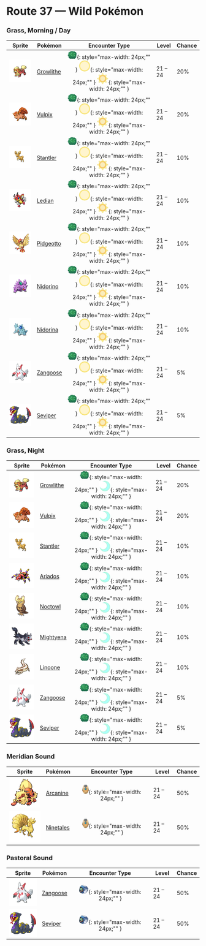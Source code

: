 # Route 37 — Wild Pokémon

### Grass, Morning / Day

| Sprite | Pokémon | Encounter Type | Level | Chance |
|:------:|---------|:--------------:|-------|--------|
| ![Growlithe](../../assets/sprites/growlithe/front.gif "Growlithe: Extremely loyal, it will fearlessly bark at any opponent to protect its own Trainer from harm.") | [Growlithe](../../pokemon/growlithe.md) | ![Grass](../../assets/encounter_types/grass.png "Grass"){: style="max-width: 24px;"" } ![Morning](../../assets/encounter_types/morning.png "Morning"){: style="max-width: 24px;"" } ![Day](../../assets/encounter_types/day.png "Day"){: style="max-width: 24px;"" }| 21 – 24 | 20% |
| ![Vulpix](../../assets/sprites/vulpix/front.gif "Vulpix: If it is attacked by an enemy that is stronger than itself, it feigns injury to fool the enemy and escapes.") | [Vulpix](../../pokemon/vulpix.md) | ![Grass](../../assets/encounter_types/grass.png "Grass"){: style="max-width: 24px;"" } ![Morning](../../assets/encounter_types/morning.png "Morning"){: style="max-width: 24px;"" } ![Day](../../assets/encounter_types/day.png "Day"){: style="max-width: 24px;"" }| 21 – 24 | 20% |
| ![Stantler](../../assets/sprites/stantler/front.gif "Stantler: Those who stare at its antlers will gradually lose control of their senses and be unable to stand.") | [Stantler](../../pokemon/stantler.md) | ![Grass](../../assets/encounter_types/grass.png "Grass"){: style="max-width: 24px;"" } ![Morning](../../assets/encounter_types/morning.png "Morning"){: style="max-width: 24px;"" } ![Day](../../assets/encounter_types/day.png "Day"){: style="max-width: 24px;"" }| 21 – 24 | 10% |
| ![Ledian](../../assets/sprites/ledian/front.gif "Ledian: The spot patterns on its back grow larger or smaller depending on the number of stars in the night sky.") | [Ledian](../../pokemon/ledian.md) | ![Grass](../../assets/encounter_types/grass.png "Grass"){: style="max-width: 24px;"" } ![Morning](../../assets/encounter_types/morning.png "Morning"){: style="max-width: 24px;"" } ![Day](../../assets/encounter_types/day.png "Day"){: style="max-width: 24px;"" }| 21 – 24 | 10% |
| ![Pidgeotto](../../assets/sprites/pidgeotto/front.gif "Pidgeotto: It renders its prey immobile using  well-developed claws, then carries the prey more than 60 miles to its nest.") | [Pidgeotto](../../pokemon/pidgeotto.md) | ![Grass](../../assets/encounter_types/grass.png "Grass"){: style="max-width: 24px;"" } ![Morning](../../assets/encounter_types/morning.png "Morning"){: style="max-width: 24px;"" } ![Day](../../assets/encounter_types/day.png "Day"){: style="max-width: 24px;"" }| 21 – 24 | 10% |
| ![Nidorino](../../assets/sprites/nidorino/front.gif "Nidorino: Quick to anger, it stabs enemies with its horn to inject a powerful poison when it becomes agitated.") | [Nidorino](../../pokemon/nidorino.md) | ![Grass](../../assets/encounter_types/grass.png "Grass"){: style="max-width: 24px;"" } ![Morning](../../assets/encounter_types/morning.png "Morning"){: style="max-width: 24px;"" } ![Day](../../assets/encounter_types/day.png "Day"){: style="max-width: 24px;"" }| 21 – 24 | 10% |
| ![Nidorina](../../assets/sprites/nidorina/front.gif "Nidorina: It has a calm and caring nature. Because its horn grows slowly, it prefers not to fight.") | [Nidorina](../../pokemon/nidorina.md) | ![Grass](../../assets/encounter_types/grass.png "Grass"){: style="max-width: 24px;"" } ![Morning](../../assets/encounter_types/morning.png "Morning"){: style="max-width: 24px;"" } ![Day](../../assets/encounter_types/day.png "Day"){: style="max-width: 24px;"" }| 21 – 24 | 10% |
| ![Zangoose](../../assets/sprites/zangoose/front.gif "Zangoose: Its fur would all stand on end if it smelled a SEVIPER nearby. Its sharp claws tear up its foes.") | [Zangoose](../../pokemon/zangoose.md) | ![Grass](../../assets/encounter_types/grass.png "Grass"){: style="max-width: 24px;"" } ![Morning](../../assets/encounter_types/morning.png "Morning"){: style="max-width: 24px;"" } ![Day](../../assets/encounter_types/day.png "Day"){: style="max-width: 24px;"" }| 21 – 24 | 5% |
| ![Seviper](../../assets/sprites/seviper/front.gif "Seviper: In battle, it uses its bladed tail to counter any ZANGOOSE. It secretes a deadly venom in its tail.") | [Seviper](../../pokemon/seviper.md) | ![Grass](../../assets/encounter_types/grass.png "Grass"){: style="max-width: 24px;"" } ![Morning](../../assets/encounter_types/morning.png "Morning"){: style="max-width: 24px;"" } ![Day](../../assets/encounter_types/day.png "Day"){: style="max-width: 24px;"" }| 21 – 24 | 5% |

### Grass, Night

| Sprite | Pokémon | Encounter Type | Level | Chance |
|:------:|---------|:--------------:|-------|--------|
| ![Growlithe](../../assets/sprites/growlithe/front.gif "Growlithe: Extremely loyal, it will fearlessly bark at any opponent to protect its own Trainer from harm.") | [Growlithe](../../pokemon/growlithe.md) | ![Grass](../../assets/encounter_types/grass.png "Grass"){: style="max-width: 24px;"" } ![Night](../../assets/encounter_types/night.png "Night"){: style="max-width: 24px;"" }| 21 – 24 | 20% |
| ![Vulpix](../../assets/sprites/vulpix/front.gif "Vulpix: If it is attacked by an enemy that is stronger than itself, it feigns injury to fool the enemy and escapes.") | [Vulpix](../../pokemon/vulpix.md) | ![Grass](../../assets/encounter_types/grass.png "Grass"){: style="max-width: 24px;"" } ![Night](../../assets/encounter_types/night.png "Night"){: style="max-width: 24px;"" }| 21 – 24 | 20% |
| ![Stantler](../../assets/sprites/stantler/front.gif "Stantler: Those who stare at its antlers will gradually lose control of their senses and be unable to stand.") | [Stantler](../../pokemon/stantler.md) | ![Grass](../../assets/encounter_types/grass.png "Grass"){: style="max-width: 24px;"" } ![Night](../../assets/encounter_types/night.png "Night"){: style="max-width: 24px;"" }| 21 – 24 | 10% |
| ![Ariados](../../assets/sprites/ariados/front.gif "Ariados: A single strand of a special string is endlessly spun out of its rear. The string leads back to its nest.") | [Ariados](../../pokemon/ariados.md) | ![Grass](../../assets/encounter_types/grass.png "Grass"){: style="max-width: 24px;"" } ![Night](../../assets/encounter_types/night.png "Night"){: style="max-width: 24px;"" }| 21 – 24 | 10% |
| ![Noctowl](../../assets/sprites/noctowl/front.gif "Noctowl: When it needs to think, it rotates its head 180 degrees to sharpen its intellectual power.") | [Noctowl](../../pokemon/noctowl.md) | ![Grass](../../assets/encounter_types/grass.png "Grass"){: style="max-width: 24px;"" } ![Night](../../assets/encounter_types/night.png "Night"){: style="max-width: 24px;"" }| 21 – 24 | 10% |
| ![Mightyena](../../assets/sprites/mightyena/front.gif "Mightyena: It chases down prey in a pack of around ten. They defeat foes with perfectly coordinated teamwork.") | [Mightyena](../../pokemon/mightyena.md) | ![Grass](../../assets/encounter_types/grass.png "Grass"){: style="max-width: 24px;"" } ![Night](../../assets/encounter_types/night.png "Night"){: style="max-width: 24px;"" }| 21 – 24 | 10% |
| ![Linoone](../../assets/sprites/linoone/front.gif "Linoone: When running in a straight line, it can easily top 60 miles an hour. It has a tough time with curved roads.") | [Linoone](../../pokemon/linoone.md) | ![Grass](../../assets/encounter_types/grass.png "Grass"){: style="max-width: 24px;"" } ![Night](../../assets/encounter_types/night.png "Night"){: style="max-width: 24px;"" }| 21 – 24 | 10% |
| ![Zangoose](../../assets/sprites/zangoose/front.gif "Zangoose: Its fur would all stand on end if it smelled a SEVIPER nearby. Its sharp claws tear up its foes.") | [Zangoose](../../pokemon/zangoose.md) | ![Grass](../../assets/encounter_types/grass.png "Grass"){: style="max-width: 24px;"" } ![Night](../../assets/encounter_types/night.png "Night"){: style="max-width: 24px;"" }| 21 – 24 | 5% |
| ![Seviper](../../assets/sprites/seviper/front.gif "Seviper: In battle, it uses its bladed tail to counter any ZANGOOSE. It secretes a deadly venom in its tail.") | [Seviper](../../pokemon/seviper.md) | ![Grass](../../assets/encounter_types/grass.png "Grass"){: style="max-width: 24px;"" } ![Night](../../assets/encounter_types/night.png "Night"){: style="max-width: 24px;"" }| 21 – 24 | 5% |

### Meridian Sound

| Sprite | Pokémon | Encounter Type | Level | Chance |
|:------:|---------|:--------------:|-------|--------|
| ![Arcanine](../../assets/sprites/arcanine/front.gif "Arcanine: Its magnificent bark conveys a sense of majesty. Anyone hearing it can’t help but grovel before it.") | [Arcanine](../../pokemon/arcanine.md) | ![Meridian Sound](../../assets/encounter_types/meridian_sound.png "Meridian Sound"){: style="max-width: 24px;"" }| 21 – 24 | 50% |
| ![Ninetales](../../assets/sprites/ninetales/front.gif "Ninetales: Its nine beautiful tails are filled with a wondrous energy that could keep it alive for 1,000 years.") | [Ninetales](../../pokemon/ninetales.md) | ![Meridian Sound](../../assets/encounter_types/meridian_sound.png "Meridian Sound"){: style="max-width: 24px;"" }| 21 – 24 | 50% |

### Pastoral Sound

| Sprite | Pokémon | Encounter Type | Level | Chance |
|:------:|---------|:--------------:|-------|--------|
| ![Zangoose](../../assets/sprites/zangoose/front.gif "Zangoose: Its fur would all stand on end if it smelled a SEVIPER nearby. Its sharp claws tear up its foes.") | [Zangoose](../../pokemon/zangoose.md) | ![Pastoral Sound](../../assets/encounter_types/pastoral_sound.png "Pastoral Sound"){: style="max-width: 24px;"" }| 21 – 24 | 50% |
| ![Seviper](../../assets/sprites/seviper/front.gif "Seviper: In battle, it uses its bladed tail to counter any ZANGOOSE. It secretes a deadly venom in its tail.") | [Seviper](../../pokemon/seviper.md) | ![Pastoral Sound](../../assets/encounter_types/pastoral_sound.png "Pastoral Sound"){: style="max-width: 24px;"" }| 21 – 24 | 50% |

